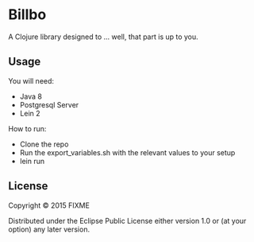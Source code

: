 # Billbo

A Clojure library designed to ... well, that part is up to you.

## Usage

You will need:
- Java 8
- Postgresql Server
- Lein 2

How to run:

- Clone the repo
- Run the export_variables.sh with the relevant values to your setup
- lein run

## License

Copyright © 2015 FIXME

Distributed under the Eclipse Public License either version 1.0 or (at
your option) any later version.
